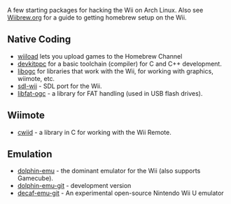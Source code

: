 A few starting packages for hacking the Wii on Arch Linux. Also see [Wiibrew.org](http://wiibrew.org/) for a guide to getting homebrew setup on the Wii.

## Native Coding

*   [wiiload](https://aur.archlinux.org/packages/wiiload/) lets you upload games to the Homebrew Channel
*   [devkitppc](https://aur.archlinux.org/packages/devkitppc/) for a basic toolchain (compiler) for C and C++ development.
*   [libogc](https://aur.archlinux.org/packages/libogc/) for libraries that work with the Wii, for working with graphics, wiimote, etc.
*   [sdl-wii](https://github.com/dborth/sdl-wii) - SDL port for the Wii.
*   [libfat-ogc](https://aur.archlinux.org/packages/libfat-ogc/) - a library for FAT handling (used in USB flash drives).

## Wiimote

*   [cwiid](https://aur.archlinux.org/packages/cwiid/) - a library in C for working with the Wii Remote.

## Emulation

*   [dolphin-emu](https://www.archlinux.org/packages/?name=dolphin-emu) - the dominant emulator for the Wii (also supports Gamecube).
*   [dolphin-emu-git](https://aur.archlinux.org/packages/dolphin-emu-git/) - development version
*   [decaf-emu-git](https://aur.archlinux.org/packages/decaf-emu-git/) - An experimental open-source Nintendo Wii U emulator